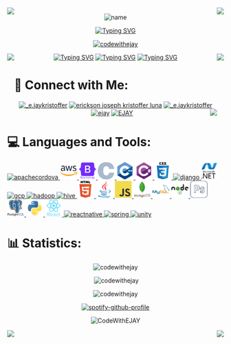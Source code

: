 <div align="center">

<br>
<!-- text -->
<img align="right" height="100" src="https://i.gifer.com/4m3o.gif" />
<img align="left" height="100" src="https://i.gifer.com/3F37.gif" />

<img src="https://readme-typing-svg.demolab.com?font=VT323&size=30&pause=1000&color=FEBE00&center=true&width=435&height=60&lines=welcome,+developer!" alt="name"/>  <br>

<a href="https://git.io/typing-svg"><img src="https://readme-typing-svg.demolab.com?font=VT323&size=35&pause=1000&center=true&width=435&lines=Hello+everyone!+I'm+EJAY;An+aspiring+Game+Developer" alt="Typing SVG" /></a>

</div>




<p align="center"> <a href="https://github.com/ryo-ma/github-profile-trophy"><img src="https://github-profile-trophy.vercel.app/?username=codewithejay" alt="codewithejay" /></a> </p>
<img align="left" height="160" src="https://i.gifer.com/XfQ1.gif" />
<img align="right" height="160" src="https://i.gifer.com/Paz.gif" />
  
<p align="center">
<a href="https://git.io/typing-svg"><img src="https://readme-typing-svg.demolab.com?font=VT323&size=30&pause=1000&center=true&width=435&lines=I'm+currently+working+on+Unity" alt="Typing SVG" /></a>
<a href="https://git.io/typing-svg"><img src="https://readme-typing-svg.demolab.com?font=VT323&size=30&pause=1000&center=true&width=435&lines=I'm+currently+learning+Java+and+C%23" alt="Typing SVG" /></a>
<a href="https://git.io/typing-svg"><img src="https://readme-typing-svg.demolab.com?font=VT323&size=30&pause=1000&color=B278F7&center=true&width=435&lines=BS+Computer+Science+(BSCS)" alt="Typing SVG" /></a>
</p>


#  🔗 Connect with Me:
<p align="center">
<a href="https://twitter.com/_e.jaykristoffer" target="blank"><img align="center" src="https://raw.githubusercontent.com/rahuldkjain/github-profile-readme-generator/master/src/images/icons/Social/twitter.svg" alt="_e.jaykristoffer" height="30" width="40" /></a>
<a href="https://fb.com/erickson joseph kristoffer luna" target="blank"><img align="center" src="https://raw.githubusercontent.com/rahuldkjain/github-profile-readme-generator/master/src/images/icons/Social/facebook.svg" alt="erickson joseph kristoffer luna" height="30" width="40" /></a>
<a href="https://instagram.com/_e.jaykristoffer" target="blank"><img align="center" src="https://raw.githubusercontent.com/rahuldkjain/github-profile-readme-generator/master/src/images/icons/Social/instagram.svg" alt="_e.jaykristoffer" height="30" width="40" /></a>
<a href="https://www.youtube.com/c/ejay" target="blank"><img align="center" src="https://raw.githubusercontent.com/rahuldkjain/github-profile-readme-generator/master/src/images/icons/Social/youtube.svg" alt="ejay" height="30" width="40" /></a>
<a href="https://discord.gg/EJAY" target="blank"><img align="center" src="https://raw.githubusercontent.com/rahuldkjain/github-profile-readme-generator/master/src/images/icons/Social/discord.svg" alt="EJAY" height="30" width="40" /></a>
<img align="right" height="100" src="https://i.gifer.com/3F37.gif" />
</p>



# 💻 Languages and Tools:
<p align="left"> <a href="https://cordova.apache.org/" target="_blank" rel="noreferrer"> <img src="https://www.vectorlogo.zone/logos/apache_cordova/apache_cordova-icon.svg" alt="apachecordova" width="40" height="40"/> </a> <a href="https://aws.amazon.com" target="_blank" rel="noreferrer"> <img src="https://raw.githubusercontent.com/devicons/devicon/master/icons/amazonwebservices/amazonwebservices-original-wordmark.svg" alt="aws" width="40" height="40"/> </a> <a href="https://getbootstrap.com" target="_blank" rel="noreferrer"> <img src="https://raw.githubusercontent.com/devicons/devicon/master/icons/bootstrap/bootstrap-plain-wordmark.svg" alt="bootstrap" width="40" height="40"/> </a> <a href="https://www.cprogramming.com/" target="_blank" rel="noreferrer"> <img src="https://raw.githubusercontent.com/devicons/devicon/master/icons/c/c-original.svg" alt="c" width="40" height="40"/> </a> <a href="https://www.w3schools.com/cpp/" target="_blank" rel="noreferrer"> <img src="https://raw.githubusercontent.com/devicons/devicon/master/icons/cplusplus/cplusplus-original.svg" alt="cplusplus" width="40" height="40"/> </a> <a href="https://www.w3schools.com/cs/" target="_blank" rel="noreferrer"> <img src="https://raw.githubusercontent.com/devicons/devicon/master/icons/csharp/csharp-original.svg" alt="csharp" width="40" height="40"/> </a> <a href="https://www.w3schools.com/css/" target="_blank" rel="noreferrer"> <img src="https://raw.githubusercontent.com/devicons/devicon/master/icons/css3/css3-original-wordmark.svg" alt="css3" width="40" height="40"/> </a> <a href="https://www.djangoproject.com/" target="_blank" rel="noreferrer"> <img src="https://cdn.worldvectorlogo.com/logos/django.svg" alt="django" width="40" height="40"/> </a> <a href="https://dotnet.microsoft.com/" target="_blank" rel="noreferrer"> <img src="https://raw.githubusercontent.com/devicons/devicon/master/icons/dot-net/dot-net-original-wordmark.svg" alt="dotnet" width="40" height="40"/> </a> <a href="https://cloud.google.com" target="_blank" rel="noreferrer"> <img src="https://www.vectorlogo.zone/logos/google_cloud/google_cloud-icon.svg" alt="gcp" width="40" height="40"/> </a> <a href="https://hadoop.apache.org/" target="_blank" rel="noreferrer"> <img src="https://www.vectorlogo.zone/logos/apache_hadoop/apache_hadoop-icon.svg" alt="hadoop" width="40" height="40"/> </a> <a href="https://hive.apache.org/" target="_blank" rel="noreferrer"> <img src="https://www.vectorlogo.zone/logos/apache_hive/apache_hive-icon.svg" alt="hive" width="40" height="40"/> </a> <a href="https://www.w3.org/html/" target="_blank" rel="noreferrer"> <img src="https://raw.githubusercontent.com/devicons/devicon/master/icons/html5/html5-original-wordmark.svg" alt="html5" width="40" height="40"/> </a> <a href="https://www.java.com" target="_blank" rel="noreferrer"> <img src="https://raw.githubusercontent.com/devicons/devicon/master/icons/java/java-original.svg" alt="java" width="40" height="40"/> </a> <a href="https://developer.mozilla.org/en-US/docs/Web/JavaScript" target="_blank" rel="noreferrer"> <img src="https://raw.githubusercontent.com/devicons/devicon/master/icons/javascript/javascript-original.svg" alt="javascript" width="40" height="40"/> </a> <a href="https://www.mongodb.com/" target="_blank" rel="noreferrer"> <img src="https://raw.githubusercontent.com/devicons/devicon/master/icons/mongodb/mongodb-original-wordmark.svg" alt="mongodb" width="40" height="40"/> </a> <a href="https://www.mysql.com/" target="_blank" rel="noreferrer"> <img src="https://raw.githubusercontent.com/devicons/devicon/master/icons/mysql/mysql-original-wordmark.svg" alt="mysql" width="40" height="40"/> </a> <a href="https://nodejs.org" target="_blank" rel="noreferrer"> <img src="https://raw.githubusercontent.com/devicons/devicon/master/icons/nodejs/nodejs-original-wordmark.svg" alt="nodejs" width="40" height="40"/> </a> <a href="https://www.photoshop.com/en" target="_blank" rel="noreferrer"> <img src="https://raw.githubusercontent.com/devicons/devicon/master/icons/photoshop/photoshop-line.svg" alt="photoshop" width="40" height="40"/> </a> <a href="https://www.postgresql.org" target="_blank" rel="noreferrer"> <img src="https://raw.githubusercontent.com/devicons/devicon/master/icons/postgresql/postgresql-original-wordmark.svg" alt="postgresql" width="40" height="40"/> </a> <a href="https://www.python.org" target="_blank" rel="noreferrer"> <img src="https://raw.githubusercontent.com/devicons/devicon/master/icons/python/python-original.svg" alt="python" width="40" height="40"/> </a> <a href="https://reactjs.org/" target="_blank" rel="noreferrer"> <img src="https://raw.githubusercontent.com/devicons/devicon/master/icons/react/react-original-wordmark.svg" alt="react" width="40" height="40"/> </a> <a href="https://reactnative.dev/" target="_blank" rel="noreferrer"> <img src="https://reactnative.dev/img/header_logo.svg" alt="reactnative" width="40" height="40"/> </a> <a href="https://spring.io/" target="_blank" rel="noreferrer"> <img src="https://www.vectorlogo.zone/logos/springio/springio-icon.svg" alt="spring" width="40" height="40"/> </a> <a href="https://unity.com/" target="_blank" rel="noreferrer"> <img src="https://www.vectorlogo.zone/logos/unity3d/unity3d-icon.svg" alt="unity" width="40" height="40"/> </a> </p>



# 📊 Statistics:
<div align="center">
<p><img src="https://github-readme-stats.vercel.app/api/top-langs?username=codewithejay&show_icons=true&locale=en&layout=compact" height="150" alt="codewithejay" /></p>

<p>&nbsp;<img src="https://github-readme-stats.vercel.app/api?username=codewithejay&show_icons=true&locale=en" height="150" alt="codewithejay" /></p>

<p><img src="https://github-readme-streak-stats.herokuapp.com/?user=codewithejay&" alt="codewithejay" /></p>

<!-- spotify -->
[![spotify-github-profile](https://spotify-github-profile.kittinanx.com/api/view?uid=2a3fv6oxbcw7kxvk9izm8tabz&cover_image=true&theme=default&show_offline=true&background_color=121212&interchange=false&bar_color=53b14f&bar_color_cover=false)](https://spotify-github-profile.kittinanx.com/api/view?uid=2a3fv6oxbcw7kxvk9izm8tabz&redirect=true)
<p align="center"> <img src="https://komarev.com/ghpvc/?username=CodeWithEJAY&label=Profile%20views&color=0e75b6&style=flat" alt="CodeWithEJAY" /> </p>

</div>

<img align="left" height="150" src="https://i.gifer.com/Paz.gif" />
<img align="right" height="150" src="https://media.giphy.com/media/v1.Y2lkPTc5MGI3NjExY2ZtZWRrZGg2aXA3anF3bmJtbWc0eW45MGZ5N2t4Y2pzdDVmemM4cSZlcD12MV9naWZzX3NlYXJjaCZjdD1n/W4IY7zQdRh7Ow/giphy.gif"  />


###

<br clear="both">


